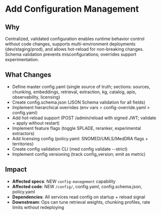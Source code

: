 # Add Configuration Management

## Why

Centralized, validated configuration enables runtime behavior control without code changes, supports multi-environment deployments (dev/staging/prod), and allows hot-reload for non-breaking changes. Schema validation prevents misconfigurations; overrides support experimentation.

## What Changes

- Define master config.yaml (single source of truth; sections: sources, chunking, embeddings, retrieval, extraction, kg, catalog, apis, observability, licensing)
- Create config.schema.json (JSON Schema validation for all fields)
- Implement hierarchical overrides (env vars > config-override.yaml > config.yaml)
- Add hot-reload support (POST /admin/reload with signed JWT; validate + apply without restart)
- Implement feature flags (toggle SPLADE, reranker, experimental extractors)
- Add licensing config (policy.yaml: SNOMED/UMLS/MedDRA flags + territories)
- Create config validation CLI (med config validate --strict)
- Implement config versioning (track config_version; emit as metric)

## Impact

- **Affected specs**: NEW `config-management` capability
- **Affected code**: NEW `/config/`, config.yaml, config.schema.json, policy.yaml
- **Dependencies**: All services read config on startup + reload signal
- **Downstream**: Ops can tune retrieval weights, chunking profiles, rate limits without redeploying
